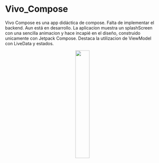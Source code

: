 # Vivo_Compose

Vivo Compose es una app didáctica de compose. Falta de implementar el backend. Aun está en desarrollo.
La aplicacion muestra un splashScreen con una sencilla animacion y hace incapié en el diseño, construido unicamente con Jetpack Compose.
Destaca la utilizacion de ViewModel con LiveData y estados.

<div style="text-align:center">

<img src="https://s12.gifyu.com/images/2023-04-20-09-49-51.gif" width="30%">

</div>

